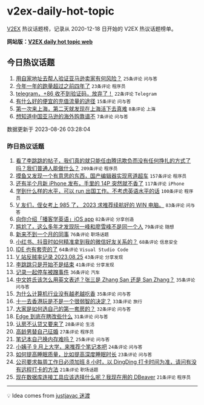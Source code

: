 # v2ex-daily-hot-topic

[V2EX](https://www.v2ex.com/) 热议话题榜，记录从 2020-12-18 日开始的 V2EX 热议话题榜单。

**网站版：[V2EX daily hot topic web](https://boojack.github.io/v2ex-daily-hot-topic-web/)**

## 今日热议话题

<!-- TODAY BEGIN -->

1. [用自家地址去帮人验证亚马逊卖家有何风险？](https://www.v2ex.com/t/968404) `25条评论` `问与答`
1. [今年一年的跑量超过之前四年了](https://www.v2ex.com/t/968406) `23条评论` `程序员`
1. [telegram，+86 收不到验证码，放弃了！](https://www.v2ex.com/t/968408) `22条评论` `Telegram`
1. [有什么好的便宜的充值流量的途径](https://www.v2ex.com/t/968403) `15条评论` `问与答`
1. [第一次来上海，第二天就发现在上海活下去真难](https://www.v2ex.com/t/968409) `8条评论` `上海`
1. [想知道中国亚马逊的海外购靠谱不](https://www.v2ex.com/t/968414) `7条评论` `问与答`

数据更新于 2023-08-26 03:28:04

<!-- TODAY END -->

### 昨日热议话题

<!-- YESTERDAY BEGIN -->

1. [看了李跳跳的帖子，我们真的就只能任由腾讯欺负而没有任何挣扎的方式了吗？我们普通人能做什么？](https://www.v2ex.com/t/968150) `209条评论` `程序员`
1. [摸鱼又发现一个有意思的东西，国产编辑器实现弯道超车](https://www.v2ex.com/t/968207) `157条评论` `程序员`
1. [还有半个月新 iPhone 发布，手里的 14P 突然就不香了](https://www.v2ex.com/t/968177) `117条评论` `iPhone`
1. [学到什么样的水平，可以 run 出国工作。不考虑英语水平的话](https://www.v2ex.com/t/968251) `100条评论` `程序员`
1. [V 友们，侄女考上 985 了， 2023 求推荐续航好的 WIN 电脑。](https://www.v2ex.com/t/968264) `83条评论` `问与答`
1. [向你介绍「播客学英语」iOS app](https://www.v2ex.com/t/968203) `82条评论` `分享创造`
1. [尴尬了，这么多年才发现阮一峰和廖雪峰不是同一个人](https://www.v2ex.com/t/968159) `79条评论` `随想`
1. [新来不到一个月的同事](https://www.v2ex.com/t/968226) `76条评论` `职场话题`
1. [小红书、抖音时如何精准拿到我的微信好友关系的？](https://www.v2ex.com/t/968144) `68条评论` `信息安全`
1. [IDE 也有套壳的了](https://www.v2ex.com/t/968174) `64条评论` `Visual Studio Code`
1. [V 站反贼率记录 2023.08.25](https://www.v2ex.com/t/968265) `43条评论` `分享发现`
1. [李跳跳只是开始不是结束](https://www.v2ex.com/t/968145) `41条评论` `分享发现`
1. [记录一起停车被蹭事件](https://www.v2ex.com/t/968176) `36条评论` `汽车`
1. [中文姓氏该怎么用英文表述？张三是 Zhang San 还是 San Zhang？](https://www.v2ex.com/t/968343) `35条评论` `问与答`
1. [为什么计算机行业没有越老越吃香](https://www.v2ex.com/t/968237) `35条评论` `问与答`
1. [十一去香港玩是不是一个很弱智的决定？](https://www.v2ex.com/t/968291) `33条评论` `旅行`
1. [大家是如何选自己的第一套房的？](https://www.v2ex.com/t/968181) `32条评论` `问与答`
1. [Edge 到底在瞎改些什么](https://www.v2ex.com/t/968155) `31条评论` `问与答`
1. [认房不认贷又要来了](https://www.v2ex.com/t/968318) `28条评论` `生活`
1. [高龄男替自己征婚](https://www.v2ex.com/t/968271) `27条评论` `程序员`
1. [笔记本自己换内存难吗？](https://www.v2ex.com/t/968236) `25条评论` `问与答`
1. [小姨子 9 月上大学，来推荐个笔记本吧](https://www.v2ex.com/t/968227) `24条评论` `问与答`
1. [如何提高睡眠质量，比如提高深度睡眠时长](https://www.v2ex.com/t/968153) `23条评论` `问与答`
1. [公司要求每周工作日必须加班 8 小时，以 DingDing 打卡时间为准，请问有没有远程打卡的方法](https://www.v2ex.com/t/968182) `21条评论` `职场话题`
1. [现在数据库连接工具应该选择什么呢？我现在用的 DBeaver](https://www.v2ex.com/t/968163) `21条评论` `程序员`

<!-- YESTERDAY END -->

---

💡 Idea comes from [justjavac 迷渡](https://github.com/justjavac/)
